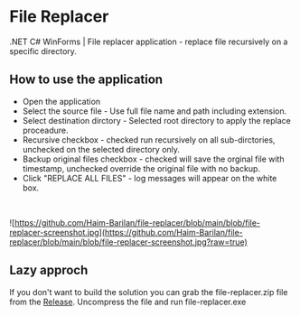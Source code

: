 # File Replacer
.NET C# WinForms | File replacer application - replace file recursively on a specific directory. 

## How to use the application
- Open the application
- Select the source file - Use full file name and path including extension.
- Select destination dirctory - Selected root directory to apply the replace proceadure.
- Recursive checkbox - checked run recursively on all sub-dirctories, unchecked on the selected directory only.
- Backup original files checkbox - checked will save the orginal file with timestamp, unchecked override the original file with no backup.
- Click "REPLACE ALL FILES" - log messages will appear on the white box.


<br/>

![https://github.com/Haim-Barilan/file-replacer/blob/main/blob/file-replacer-screenshot.jpg](https://github.com/Haim-Barilan/file-replacer/blob/main/blob/file-replacer-screenshot.jpg?raw=true)


## Lazy approch
If you don't want to build the solution you can grab the file-replacer.zip file from the [Release](https://github.com/Haim-Barilan/file-replacer/blob/main/blob/file-replacer.zip). Uncompress the file and run file-replacer.exe
